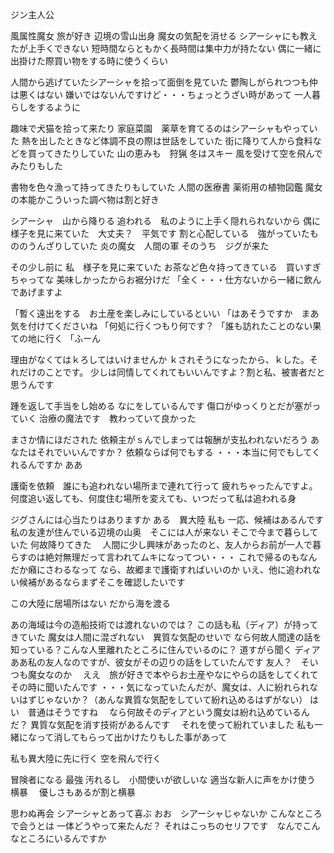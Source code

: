 ジン主人公

風属性魔女
旅が好き
辺境の雪山出身
魔女の気配を消せる
シアーシャにも教えたが上手くできない
短時間ならともかく長時間は集中力が持たない
偶に一緒に出掛けた際買い物をする時に使うくらい


人間から逃げていたシアーシャを拾って面倒を見ていた
鬱陶しがられつつも仲は悪くはない
嫌いではないんですけど・・・ちょっとうざい時があって
一人暮らしをするように


趣味で犬猫を拾って来たり
家庭菜園　薬草を育てるのはシアーシャもやっていた
熱を出したときなど体調不良の際は世話をしていた
街に降りて人から食料などを買ってきたりしていた
山の恵みも　狩猟
冬はスキー
風を受けて空を飛んでみたりもした



書物を色々漁って持ってきたりもしていた
人間の医療書
薬術用の植物図鑑
魔女の本能かこういった調べ物は割と好き


シアーシャ　山から降りる
追われる　私のように上手く隠れられないから
偶に様子を見に来ていた　大丈夫？　平気です
割と心配している　強がっていたもののうんざりしていた
炎の魔女　人間の軍
そのうち　ジグが来た　

その少し前に
私　様子を見に来ていた
お茶など色々持ってきている　買いすぎちゃってな
美味しかったからお裾分けだ
「全く・・・仕方ないから一緒に飲んであげますよ

「暫く遠出をする　お土産を楽しみにしているといい
「はあそうですか　まあ気を付けてくださいね
「何処に行くつもり何です？
「誰も訪れたことのない果ての地に行く
「ふーん




理由がなくてはｋろしてはいけませんか
ｋされそうになったから、ｋした。それだけのことです。
少しは同情してくれてもいいんですよ？割と私、被害者だと思うんです

踵を返して手当をし始める
なにをしているんです
傷口がゆっくりとだが塞がっていく
治療の魔法です　教わっていて良かった

まさか情にほだされた
依頼主がｓんでしまっては報酬が支払われないだろう
あなたはそれでいいんですか？
依頼ならば何でもする
・・・本当に何でもしてくれるんですか
ああ

護衛を依頼　誰にも追われない場所まで連れて行って
疲れちゃったんですよ。何度追い返しても、何度住む場所を変えても、いつだって私は追われる身

ジグさんには心当たりはありますか
ある　異大陸
私も
一応、候補はあるんです
私の友達が住んでいる辺境の山奥　そこには人が来ない
そこで今まで暮らしていた
何故降りてきた　
人間に少し興味があったのと、友人からお前が一人で暮らすのは絶対無理だって言われてムキになってつい・・・
これで帰るのもなんだか癪にさわるなって
なら、故郷まで護衛すればいいのか
いえ、他に追われない候補があるならまずそこを確認したいです


この大陸に居場所はない
だから海を渡る

あの海域は今の造船技術では渡れないのでは？
この話も私（ディア）が持ってきていた
魔女は人間に混ざれない　異質な気配のせいで
なら何故人間達の話を知っている？こんな人里離れたところに住んでいるのに？
道すがら聞く
ディア　ああ私の友人なのですが、彼女がその辺りの話をしていたんです
友人？　そいつも魔女なのか　
ええ　旅が好きで本やらお土産やなにやらの話をしてくれて
その時に聞いたんです
・・・気になっていたんだが、魔女は、人に紛れられないはずじゃないか？（あんな異質な気配をしていて紛れ込めるはずがない）
はい　普通はそうですね　
なら何故そのディアという魔女は紛れ込めているんだ？
異質な気配を消す技術があるんです　
それを使って紛れていました
私も一緒になって消してもらって出かけたりもした事があって



私も異大陸に先に行く
空を飛んで行く



冒険者になる
最強
汚れるし　小間使いが欲しいな
適当な新人に声をかけ使う
横暴　
優しさもあるが割と横暴


思わぬ再会
シアーシャとあって喜ぶ
おお　シアーシャじゃないか
こんなところで会うとは
一体どうやって来たんだ？
それはこっちのセリフです　なんでこんなところにいるんですか






